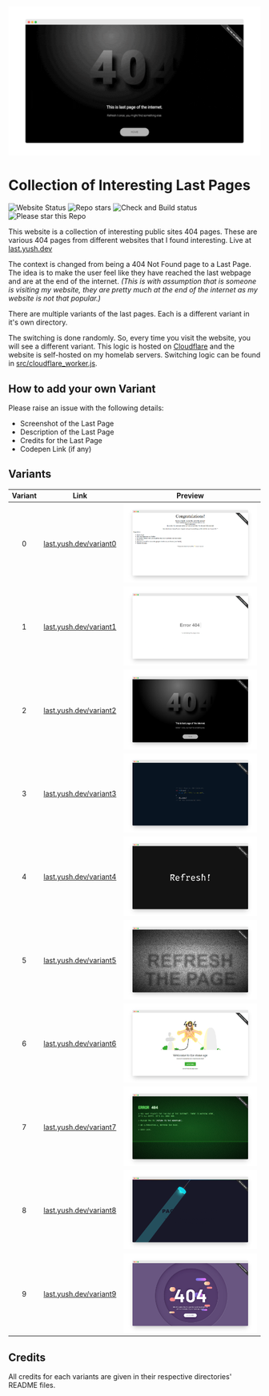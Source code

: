 [![Hero Slider](/.github/og.gif)](https://last.yush.dev)

# Collection of Interesting Last Pages

![Website Status](https://img.shields.io/website?url=https%3A%2F%2Flast.yush.dev&up_message=Up%20and%20Running&label=Website%20Status)
![Repo stars](https://img.shields.io/github/stars/aayusharyan/last-page-collection?style=flat&label=Repo%20Stars)
![Check and Build status](https://img.shields.io/github/checks-status/aayusharyan/last-page-collection/main?logo=jenkins&labelColor=%23EFEFEF&label=Checks%20and%20Build%20Status)
![Please star this Repo](https://img.shields.io/badge/Please%20Star%20this%20repo%20%E2%AD%90%20-8A2BE2)

This website is a collection of interesting public sites 404 pages. These are various 404 pages from different websites that I found interesting.
Live at [last.yush.dev](https://last.yush.dev)

The context is changed from being a 404 Not Found page to a Last Page. The idea is to make the user feel like they have reached the last webpage and are at the end of the internet.
_(This is with assumption that is someone is visiting my website, they are pretty much at the end of the internet as my website is not that popular.)_

There are multiple variants of the last pages. Each is a different variant in it's own directory.

The switching is done randomly. So, every time you visit the website, you will see a different variant.
This logic is hosted on [Cloudflare](https://www.cloudflare.com) and the website is self-hosted on my homelab servers.
Switching logic can be found in [src/cloudflare_worker.js](/src/cloudflare_worker.js).

## How to add your own Variant

Please raise an issue with the following details:

- Screenshot of the Last Page
- Description of the Last Page
- Credits for the Last Page
- Codepen Link (if any)

## Variants

| Variant | Link                                                     | Preview                                                  |
| :-----: | -------------------------------------------------------- | -------------------------------------------------------- |
|    0    | [last.yush.dev/variant0](https://last.yush.dev/variant0) | ![Variant 0 Preview](/src/public/variant0/assets/og.png) |
|    1    | [last.yush.dev/variant1](https://last.yush.dev/variant1) | ![Variant 1 Preview](/src/public/variant1/assets/og.png) |
|    2    | [last.yush.dev/variant2](https://last.yush.dev/variant2) | ![Variant 2 Preview](/src/public/variant2/assets/og.png) |
|    3    | [last.yush.dev/variant3](https://last.yush.dev/variant3) | ![Variant 3 Preview](/src/public/variant3/assets/og.png) |
|    4    | [last.yush.dev/variant4](https://last.yush.dev/variant4) | ![Variant 4 Preview](/src/public/variant4/assets/og.png) |
|    5    | [last.yush.dev/variant5](https://last.yush.dev/variant5) | ![Variant 5 Preview](/src/public/variant5/assets/og.png) |
|    6    | [last.yush.dev/variant6](https://last.yush.dev/variant6) | ![Variant 6 Preview](/src/public/variant6/assets/og.png) |
|    7    | [last.yush.dev/variant7](https://last.yush.dev/variant7) | ![Variant 7 Preview](/src/public/variant7/assets/og.png) |
|    8    | [last.yush.dev/variant8](https://last.yush.dev/variant8) | ![Variant 8 Preview](/src/public/variant8/assets/og.png) |
|    9    | [last.yush.dev/variant9](https://last.yush.dev/variant9) | ![Variant 9 Preview](/src/public/variant9/assets/og.png) |

## Credits

All credits for each variants are given in their respective directories' README files.
